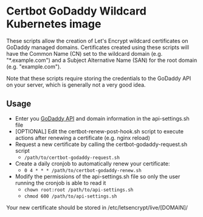 # Certbot GoDaddy Wildcard Kubernetes image

These scripts allow the creation of Let's Encrypt wildcard certificates on GoDaddy managed domains. Certificates created using these scripts will have the Common Name (CN) set to the wildcard domain (e.g. "*.example.com") and a Subject Alternative Name (SAN) for the root domain (e.g. "example.com").

Note that these scripts require storing the credentials to the GoDaddy API on your server, which is generally not a very good idea.

## Usage
- Enter you [GoDaddy API](https://developer.godaddy.com/keys) and domain information in the api-settings.sh file
- [OPTIONAL] Edit the certbot-renew-post-hook.sh script to execute actions after renewing a certificate (e.g. nginx reload)
- Request a new certificate by calling the certbot-godaddy-request.sh script
	- ```/path/to/certbot-godaddy-request.sh```
- Create a daily cronjob to automatically renew your certificate:
	- ```0 4 * * * /path/to/certbot-godaddy-renew.sh```
- Modify the permissions of the api-settings.sh file so only the user running the cronjob is able to read it
	- ```chown root:root /path/to/api-settings.sh```
	- ```chmod 600 /path/to/api-settings.sh```


Your new certificate should be stored in /etc/letsencrypt/live/[DOMAIN]/

